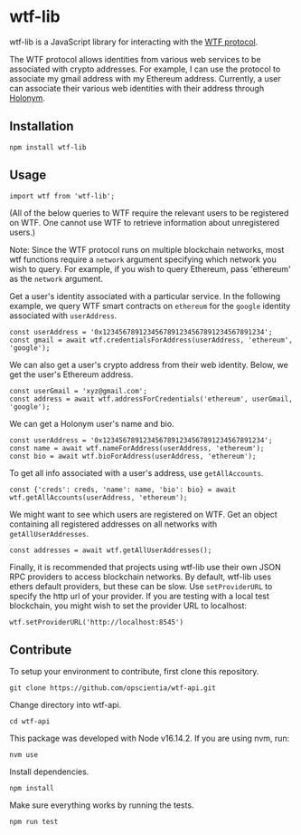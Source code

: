 # wtf-lib
wtf-lib is a JavaScript library for interacting with the [WTF protocol](https://github.com/opscientia/DIDJWT).

The WTF protocol allows identities from various web services to be associated with crypto addresses. For example, I can use the protocol to associate my gmail address with my Ethereum address. Currently, a user can associate their various web identities with their address through [Holonym](https://holo.pizza/).

## Installation

    npm install wtf-lib

## Usage

    import wtf from 'wtf-lib';

(All of the below queries to WTF require the relevant users to be registered on WTF. One cannot use WTF to retrieve information about unregistered users.)

Note: Since the WTF protocol runs on multiple blockchain networks, most wtf functions require a `network` argument specifying which network you wish to query. For example, if you wish to query Ethereum, pass 'ethereum' as the `network` argument.

Get a user's identity associated with a particular service. In the following example, we query WTF smart contracts on `ethereum` for the `google` identity associated with `userAddress`.

    const userAddress = '0x1234567891234567891234567891234567891234';
    const gmail = await wtf.credentialsForAddress(userAddress, 'ethereum', 'google');

We can also get a user's crypto address from their web identity. Below, we get the user's Ethereum address.

    const userGmail = 'xyz@gmail.com';
    const address = await wtf.addressForCredentials('ethereum', userGmail, 'google');

We can get a Holonym user's name and bio.

    const userAddress = '0x1234567891234567891234567891234567891234';
    const name = await wtf.nameForAddress(userAddress, 'ethereum');
    const bio = await wtf.bioForAddress(userAddress, 'ethereum');

To get all info associated with a user's address, use `getAllAccounts`. 

    const {'creds': creds, 'name': name, 'bio': bio} = await wtf.getAllAccounts(userAddress, 'ethereum');

We might want to see which users are registered on WTF. Get an object containing all registered addresses on all networks with `getAllUserAddresses`.

    const addresses = await wtf.getAllUserAddresses();

Finally, it is recommended that projects using wtf-lib use their own JSON RPC providers to access blockchain networks. By default, wtf-lib uses ethers default providers, but these can be slow. Use `setProviderURL` to specify the http url of your provider. If you are testing with a local test blockchain, you might wish to set the provider URL to localhost:

    wtf.setProviderURL('http://localhost:8545')

## Contribute
To setup your environment to contribute, first clone this repository.

    git clone https://github.com/opscientia/wtf-api.git
    
Change directory into wtf-api.

    cd wtf-api

This package was developed with Node v16.14.2. If you are using nvm, run:

    nvm use

Install dependencies.

    npm install

Make sure everything works by running the tests.

    npm run test